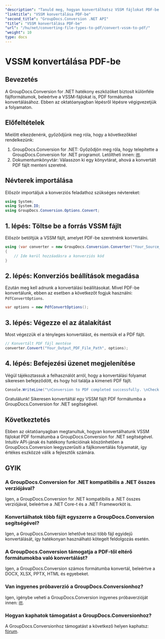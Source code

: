 ```yaml
---
"description": "Tanuld meg, hogyan konvertálhatsz VSSM fájlokat PDF-be a GroupDocs.Conversion for .NET segítségével. Könnyen követhető oktatóanyag lépésről lépésre."
"linktitle": "VSSM konvertálása PDF-be"
"second_title": "GroupDocs.Conversion .NET API"
"title": "VSSM konvertálása PDF-be"
"url": "/hu/net/converting-file-types-to-pdf/convert-vssm-to-pdf/"
"weight": 10
type: docs
---
```

# VSSM konvertálása PDF-be

## Bevezetés
A GroupDocs.Conversion for .NET hatékony eszközöket biztosít különféle fájlformátumok, beleértve a VSSM-fájlokat is, PDF formátumba konvertálásához. Ebben az oktatóanyagban lépésről lépésre végigvezetjük a folyamaton.
## Előfeltételek
Mielőtt elkezdenénk, győződjünk meg róla, hogy a következőkkel rendelkezünk:
1. GroupDocs.Conversion for .NET: Győződjön meg róla, hogy telepítette a GroupDocs.Conversion for .NET programot. Letöltheti innen: [itt](https://releases.groupdocs.com/conversion/net/).
2. Dokumentumkönyvtár: Válasszon ki egy könyvtárat, ahová a konvertált PDF fájlt menteni szeretné.

## Névterek importálása
Először importáljuk a konverziós feladathoz szükséges névtereket:
```csharp
using System;
using System.IO;
using GroupDocs.Conversion.Options.Convert;
```
## 1. lépés: Töltse be a forrás VSSM fájlt
Először betöltjük a VSSM fájlt, amelyet PDF-be szeretnénk konvertálni.
```csharp
using (var converter = new GroupDocs.Conversion.Converter("Your_Source_VSSM_File_Path"))
{
    // Ide kerül hozzáadásra a konverziós kód
}
```
## 2. lépés: Konverziós beállítások megadása
Ezután meg kell adnunk a konvertálási beállításokat. Mivel PDF-be konvertálunk, ebben az esetben a következőt fogjuk használni: `PdfConvertOptions`.
```csharp
var options = new PdfConvertOptions();
```
## 3. lépés: Végezze el az átalakítást
Most végezzük el a tényleges konvertálást, és mentsük el a PDF fájlt.
```csharp
// Konvertált PDF fájl mentése
converter.Convert("Your_Output_PDF_File_Path", options);
```
## 4. lépés: Befejezési üzenet megjelenítése
Végül tájékoztassuk a felhasználót arról, hogy a konvertálási folyamat sikeresen befejeződött, és hogy hol találja a kimeneti PDF fájlt.
```csharp
Console.WriteLine("\nConversion to PDF completed successfully. \nCheck output in {0}", "Your_Output_Folder_Path");
```
Gratulálunk! Sikeresen konvertáltál egy VSSM fájlt PDF formátumba a GroupDocs.Conversion for .NET segítségével.

## Következtetés
Ebben az oktatóanyagban megtanultuk, hogyan konvertálhatunk VSSM fájlokat PDF formátumba a GroupDocs.Conversion for .NET segítségével. Intuitív API-jának és hatékony funkcióinak köszönhetően a GroupDocs.Conversion leegyszerűsíti a fájlkonvertálás folyamatát, így értékes eszközzé válik a fejlesztők számára.
## GYIK
### A GroupDocs.Conversion for .NET kompatibilis a .NET összes verziójával?
Igen, a GroupDocs.Conversion for .NET kompatibilis a .NET összes verziójával, beleértve a .NET Core-t és a .NET Frameworköt is.
### Konvertálhatok több fájlt egyszerre a GroupDocs.Conversion segítségével?
Igen, a GroupDocs.Conversion lehetővé teszi több fájl egyidejű konvertálását, így hatékonyan használható kötegelt feldolgozás esetén.
### A GroupDocs.Conversion támogatja a PDF-től eltérő formátumokba való konvertálást?
Igen, a GroupDocs.Conversion számos formátumba konvertál, beleértve a DOCX, XLSX, PPTX, HTML és egyebeket.
### Van ingyenes próbaverzió a GroupDocs.Conversionhoz?
Igen, igénybe veheti a GroupDocs.Conversion ingyenes próbaverzióját innen: [itt](https://releases.groupdocs.com/).
### Hogyan kaphatok támogatást a GroupDocs.Conversionhoz?
A GroupDocs.Conversionhoz támogatást a következő helyen kaphatsz: [fórum](https://forum.groupdocs.com/c/conversion/11).